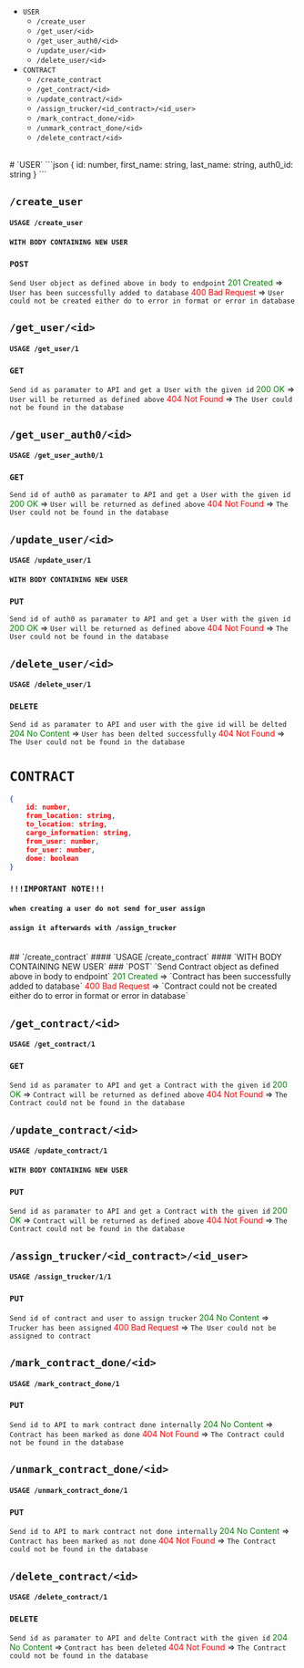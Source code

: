 - `USER`
	- `/create_user`
	- `/get_user/<id>`
	- `/get_user_auth0/<id>`
	- `/update_user/<id>`
	- `/delete_user/<id>`
- `CONTRACT`
	- `/create_contract`
	- `/get_contract/<id>`
	- `/update_contract/<id>`
	- `/assign_trucker/<id_contract>/<id_user>`
	- `/mark_contract_done/<id>`
	- `/unmark_contract_done/<id>`
	- `/delete_contract/<id>`
<br>
# `USER`
```json
{
	id: number,
	first_name: string,
	last_name: string,
	auth0_id: string
}
```

## `/create_user`
#### `USAGE /create_user`
#### `WITH BODY CONTAINING NEW USER`
### `POST`
`Send User object as defined above in body to endpoint`
<font style="color:green">201 Created</font> => `User has been successfully added to database`
<font style="color:red">400 Bad Request</font> => `User could not be created either do to error in format or error in database`

## `/get_user/<id>`
#### `USAGE /get_user/1`
### `GET`
`Send id as paramater to API and get a User with the given id`
<font style="color:green">200 OK</font> => `User will be returned as defined above`
<font style="color:red">404 Not Found</font> => `The User could not be found in the database`

## `/get_user_auth0/<id>`
#### `USAGE /get_user_auth0/1`
### `GET`
`Send id of auth0 as paramater to API and get a User with the given id`
<font style="color:green">200 OK</font> => `User will be returned as defined above`
<font style="color:red">404 Not Found</font> => `The User could not be found in the database`

## `/update_user/<id>`
#### `USAGE /update_user/1`
#### `WITH BODY CONTAINING NEW USER`
### `PUT`
`Send id of auth0 as paramater to API and get a User with the given id`
<font style="color:green">200 OK</font> => `User will be returned as defined above`
<font style="color:red">404 Not Found</font> => `The User could not be found in the database`

## `/delete_user/<id>`
#### `USAGE /delete_user/1`
### `DELETE`
`Send id as paramater to API and user with the give id will be delted`
<font style="color:green">204 No Content</font> => `User has been delted successfully`
<font style="color:red">404 Not Found</font> => `The User could not be found in the database`

# `CONTRACT`
```json
{
	id: number,
	from_location: string,
	to_location: string,
	cargo_information: string,
	from_user: number,
	for_user: number,
	done: boolean
}
```
### `!!!IMPORTANT NOTE!!!`
#### `when creating a user do not send for_user assign`
#### `assign it afterwards with /assign_trucker`
<br>
## `/create_contract`
#### `USAGE /create_contract`
#### `WITH BODY CONTAINING NEW USER`
### `POST`
`Send Contract object as defined above in body to endpoint`
<font style="color:green">201 Created</font> => `Contract has been successfully added to database`
<font style="color:red">400 Bad Request</font> => `Contract could not be created either do to error in format or error in database`

## `/get_contract/<id>`
#### `USAGE /get_contract/1`
### `GET`
`Send id as paramater to API and get a Contract with the given id`
<font style="color:green">200 OK</font> => `Contract will be returned as defined above`
<font style="color:red">404 Not Found</font> => `The Contract could not be found in the database`

## `/update_contract/<id>`
#### `USAGE /update_contract/1`
#### `WITH BODY CONTAINING NEW USER`
### `PUT`
`Send id as paramater to API and get a Contract with the given id`
<font style="color:green">200 OK</font> => `Contract will be returned as defined above`
<font style="color:red">404 Not Found</font> => `The Contract could not be found in the database`

## `/assign_trucker/<id_contract>/<id_user>`
#### `USAGE /assign_trucker/1/1`
### `PUT`
`Send id of contract and user to assign trucker`
<font style="color:green">204 No Content</font> => `Trucker has been assigned`
<font style="color:red">400 Bad Request</font> => `The User could not be assigned to contract`

## `/mark_contract_done/<id>`
#### `USAGE /mark_contract_done/1`
### `PUT`
`Send id to API to mark contract done internally`
<font style="color:green">204 No Content</font> => `Contract has been marked as done`
<font style="color:red">404 Not Found</font> => `The Contract could not be found in the database`

## `/unmark_contract_done/<id>`
#### `USAGE /unmark_contract_done/1`
### `PUT`
`Send id to API to mark contract not done internally`
<font style="color:green">204 No Content</font> => `Contract has been marked as not done`
<font style="color:red">404 Not Found</font> => `The Contract could not be found in the database`

## `/delete_contract/<id>`
#### `USAGE /delete_contract/1`
### `DELETE`
`Send id as paramater to API and delte Contract with the given id`
<font style="color:green">204 No Content</font> => `Contract has been deleted`
<font style="color:red">404 Not Found</font> => `The Contract could not be found in the database`